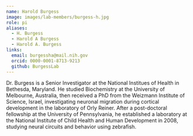```yaml
---
name: Harold Burgess
image: images/lab-members/burgess-h.jpg
role: pi
aliases:
  - H. Burgess
  - Harold A Burgess
  - Harold A. Burgess
links:
  email: burgessha@mail.nih.gov
  orcid: 0000-0001-8713-9213
  github: BurgessLab
---
```


Dr. Burgess is a Senior Investigator at the National Institues of Health in Bethesda, Maryland. He  studied Biochemistry at the University of Melbourne, Australia, then received a PhD from the Weizmann Institute of Science, Israel, investigating neuronal migration during cortical development in the laboratory of Orly Reiner. After a post-doctoral fellowship at the University of Pennsylvania, he established a laboratory at the National Institute of Child Health and Human Development in 2008, studying neural circuits and behavior using zebrafish.
